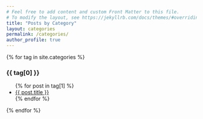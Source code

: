 ```yaml
---
# Feel free to add content and custom Front Matter to this file.
# To modify the layout, see https://jekyllrb.com/docs/themes/#overriding-theme-defaults
title: "Posts by Category"
layout: categories
permalink: /categories/
author_profile: true
---
```

{% for tag in site.categories %}
  <h3>{{ tag[0] }}</h3>
  <ul>
    {% for post in tag[1] %}
      <li><a href="{{ site.baseurl }}{{ post.url }}">{{ post.title }}</a></li>
    {% endfor %}
  </ul>
{% endfor %}
